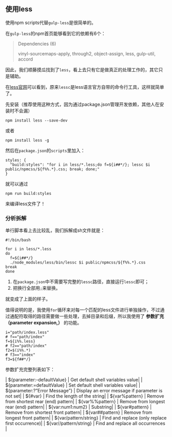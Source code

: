 ## 使用less

使用npm scripts代替`gulp-less`是很简单的。

在`gulp-less`的npm首页能够看到它的依赖有6个：

> Dependencies (6)
>
> vinyl-sourcemaps-apply, through2, object-assign, less, gulp-util, accord

因此，我们顺藤摸瓜找到了`less`，看上去只有它是做真正的处理工作的，其它只是辅助。

在[less官网](http://lesscss.org/usage/)可以看到，原来`lessc`是less语言官方自带的命令行工具，这样就简单了。

先安装（推荐使用这种方式，因为通过package.json管理开发依赖，其他人在安装时不会漏）

```
npm install less --save-dev
```

或者

```
npm install less -g
```

然后在`package.json`的`scripts`里加入：

```
styles: {
  "build:styles": "for i in less/*.less;do f=${i##*/}; lessc $i public/npmcss/${f%%.*}.css; break; done;"
}
```

就可以通过

```
npm run build:styles
```

来编译less文件了！

### 分析拆解

单行脚本看上去比较乱，我们拆解成sh文件就是：

```
#!/bin/bash

for i in less/*.less
do
  f=${i##*/}
  ./node_modules/less/bin/lessc $i public/npmcss/${f%%.*}.css
break
done
```

1. 在`package.json`中不需要写完整的`lessc`路径，直接运行`lessc`即可；
2. 把换行全部用`;`来替换。

就变成了上面的样子。

值得说明的是，我使用`for`循环来对每一个匹配的less文件进行单独操作，不过通过通配符取得的路径需要做一些处理，去掉目录和后缀，所以我使用了 **参数扩充（parameter expansion,）** 的功能。

```
i="path/index.less"
# f=="path/index"
f=${i%%.less}
# f2=="path/index"
f2=$(i%%.*)
# f3=="index"
f3=${f##*/}
```

参数扩充完整列表如下：

| ${parameter:-defaultValue}	| Get default shell variables value|
| ${parameter:=defaultValue}	| Set default shell variables value|
| ${parameter:?”Error Message”}	| Display an error message if parameter is not set|
| ${#var}	| Find the length of the string|
| ${var%pattern}	| Remove from shortest rear (end) pattern|
| ${var%%pattern}	| Remove from longest rear (end) pattern|
| ${var:num1:num2}	| Substring|
| ${var#pattern}	| Remove from shortest front pattern|
| ${var##pattern}	| Remove from longest front pattern|
| ${var/pattern/string}	| Find and replace (only replace first occurrence)|
| ${var//pattern/string}	| Find and replace all occurrences |